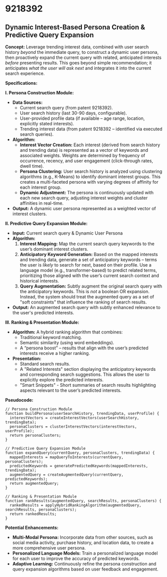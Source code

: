 # 9218392

## Dynamic Interest-Based Persona Creation & Predictive Query Expansion

**Concept:** Leverage trending interest data, combined with user search history *beyond* the immediate query, to construct a dynamic user persona, then proactively expand the current query with related, anticipated interests *before* presenting results. This goes beyond simple recommendation; it anticipates *what the user will ask next* and integrates it into the current search experience.

**Specifications:**

**I. Persona Construction Module:**

*   **Data Sources:**
    *   Current search query (from patent 9218392).
    *   User search history (last 30-90 days, configurable).
    *   User-provided profile data (if available – age range, location, explicitly stated interests).
    *   Trending interest data (from patent 9218392 – identified via executed search queries).
*   **Algorithm:**
    *   **Interest Vector Creation:** Each interest (derived from search history and trending data) is represented as a vector of keywords and associated weights. Weights are determined by frequency of occurrence, recency, and user engagement (click-through rates, dwell time).
    *   **Persona Clustering:**  User search history is analyzed using clustering algorithms (e.g., K-Means) to identify dominant interest groups.  This creates a multi-faceted persona with varying degrees of affinity for each interest group.
    *   **Dynamic Adjustment:** The persona is continuously updated with each new search query, adjusting interest weights and cluster affinities in real-time.
*   **Output:** A dynamic user persona represented as a weighted vector of interest clusters.

**II. Predictive Query Expansion Module:**

*   **Input:** Current search query & Dynamic User Persona
*   **Algorithm:**
    1.  **Interest Mapping:** Map the current search query keywords to the user’s dominant interest clusters.
    2.  **Anticipatory Keyword Generation:**  Based on the mapped interests and trending data, generate a set of anticipatory keywords – terms the user is *likely* to search for next, based on their profile. Use a language model (e.g., transformer-based) to predict related terms, prioritizing those aligned with the user’s current search context and historical interests.
    3.  **Query Augmentation:**  Subtly augment the original search query with the anticipatory keywords. This is *not* a boolean OR expansion. Instead, the system should treat the augmented query as a set of "soft constraints" that influence the ranking of search results.
*   **Output:**  An augmented search query with subtly enhanced relevance to the user's predicted interests.

**III. Ranking & Presentation Module:**

*   **Algorithm:** A hybrid ranking algorithm that combines:
    *   Traditional keyword matching.
    *   Semantic similarity (using word embeddings).
    *   A “persona boost” – results that align with the user’s predicted interests receive a higher ranking.
*   **Presentation:**
    *   Standard search results.
    *   A "Related Interests" section displaying the anticipatory keywords and corresponding search suggestions. This allows the user to explicitly explore the predicted interests.
    *   "Smart Snippets" - Short summaries of search results highlighting aspects relevant to the user’s predicted interests.

**Pseudocode:**

```
// Persona Construction Module
function buildPersona(userSearchHistory, trendingData, userProfile) {
  interestVectors = createInterestVectors(userSearchHistory, trendingData);
  personaClusters = clusterInterestVectors(interestVectors, userProfile);
  return personaClusters;
}

// Predictive Query Expansion Module
function expandQuery(currentQuery, personaClusters, trendingData) {
  mappedInterests = mapQueryToInterests(currentQuery, personaClusters);
  predictedKeywords = generatePredictedKeywords(mappedInterests, trendingData);
  augmentedQuery = createAugmentedQuery(currentQuery, predictedKeywords);
  return augmentedQuery;
}

// Ranking & Presentation Module
function rankResults(augmentedQuery, searchResults, personaClusters) {
  rankedResults = applyHybridRankingAlgorithm(augmentedQuery, searchResults, personaClusters);
  return rankedResults;
}
```

**Potential Enhancements:**

*   **Multi-Modal Persona:** Incorporate data from other sources, such as social media activity, purchase history, and location data, to create a more comprehensive user persona.
*   **Personalized Language Models:** Train a personalized language model for each user to improve the accuracy of predicted keywords.
*   **Adaptive Learning:** Continuously refine the persona construction and query expansion algorithms based on user feedback and engagement.